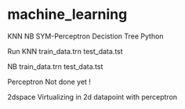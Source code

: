 # machine_learning
KNN NB SYM-Perceptron Decistion Tree Python

Run KNN 
train_data.trn test_data.tst <k number>

NB
train_data.trn test_data.tst

Perceptron 
Not done yet !

2dspace 
Virtualizing in 2d datapoint with perceptron
